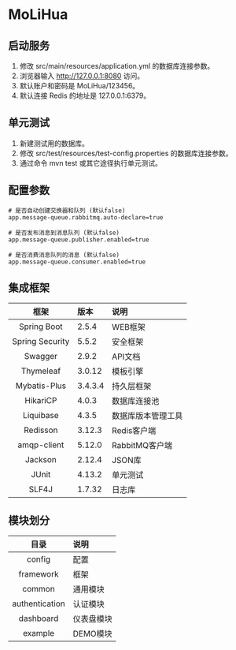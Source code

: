 # MoLiHua

## 启动服务
1. 修改 src/main/resources/application.yml 的数据库连接参数。
2. 浏览器输入 http://127.0.0.1:8080 访问。
3. 默认账户和密码是 MoLiHua/123456。
4. 默认连接 Redis 的地址是 127.0.0.1:6379。

## 单元测试
1. 新建测试用的数据库。
2. 修改 src/test/resources/test-config.properties 的数据库连接参数。
3. 通过命令 mvn test 或其它途径执行单元测试。

## 配置参数
```
# 是否自动创建交换器和队列 (默认false)
app.message-queue.rabbitmq.auto-declare=true

# 是否发布消息到消息队列 (默认false)
app.message-queue.publisher.enabled=true

# 是否消费消息队列的消息 (默认false)
app.message-queue.consumer.enabled=true
```

## 集成框架
| 框架 | 版本 | 说明 |
| :----: | :---- | :---- |
| Spring Boot | 2.5.4 | WEB框架 |
| Spring Security | 5.5.2 | 安全框架 |
| Swagger | 2.9.2 | API文档 |
| Thymeleaf | 3.0.12 | 模板引擎 |
| Mybatis-Plus | 3.4.3.4 | 持久层框架 |
| HikariCP | 4.0.3 | 数据库连接池 |
| Liquibase | 4.3.5 | 数据库版本管理工具 |
| Redisson | 3.12.3 | Redis客户端 |
| amqp-client | 5.12.0 | RabbitMQ客户端 |
| Jackson | 2.12.4 | JSON库 |
| JUnit | 4.13.2 | 单元测试 |
| SLF4J | 1.7.32 | 日志库 |

## 模块划分
| 目录 | 说明 |
| :----: | :---- |
| config | 配置 |
| framework | 框架 |
| common | 通用模块 |
| authentication | 认证模块 |
| dashboard | 仪表盘模块 |
| example | DEMO模块 |

